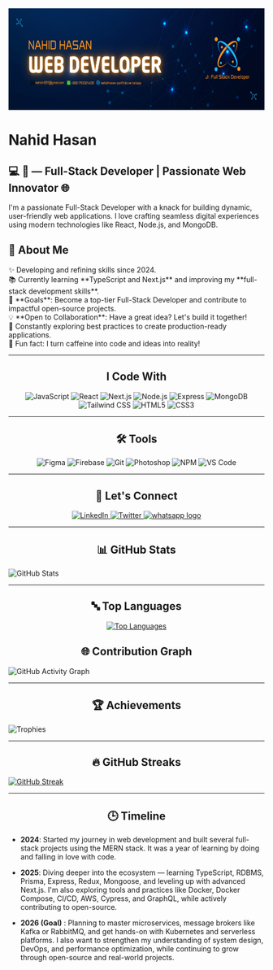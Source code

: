 <div align="center">
  <img height="200" src="https://raw.githubusercontent.com/nahidn228/nahidn228/refs/heads/main/Nahid%20Hasan%20Banner.png" />
</div>

<h1 align="left">Nahid Hasan</h1>

<h2 align="left">💻 🚀 — Full-Stack Developer | Passionate Web Innovator 🌐</h2>

<p align="left">
I'm a passionate Full-Stack Developer with a knack for building dynamic, user-friendly web applications. I love crafting seamless digital experiences using modern technologies like React, Node.js, and MongoDB.
</p>

## 🌟 **About Me**

<p align="left">  
✨ Developing and refining skills since 2024.  <br>
📚 Currently learning **TypeScript and Next.js** and improving my **full-stack development skills**.  <br>
🎯 **Goals**: Become a top-tier Full-Stack Developer and contribute to impactful open-source projects.  <br>
💡 **Open to Collaboration**: Have a great idea? Let's build it together!  <br>
📖 Constantly exploring best practices to create production-ready applications.  <br>
🎲 Fun fact: I turn caffeine into code and ideas into reality!  
</p>

---

<h2 align="center">I Code With</h2>

<div align="center">
  <img src="https://cdn.jsdelivr.net/gh/devicons/devicon/icons/javascript/javascript-original.svg" height="40" alt="JavaScript" />
  <img src="https://cdn.jsdelivr.net/gh/devicons/devicon/icons/react/react-original.svg" height="40" alt="React" />
  <img src="https://cdn.jsdelivr.net/gh/devicons/devicon/icons/nextjs/nextjs-original.svg" height="40" alt="Next.js" />
  <img src="https://cdn.jsdelivr.net/gh/devicons/devicon/icons/nodejs/nodejs-original.svg" height="40" alt="Node.js" />
  <img src="https://cdn.jsdelivr.net/gh/devicons/devicon/icons/express/express-original.svg" height="40" alt="Express" />
  <img src="https://cdn.jsdelivr.net/gh/devicons/devicon/icons/mongodb/mongodb-original.svg" height="40" alt="MongoDB" />
  <img src="https://cdn.jsdelivr.net/gh/devicons/devicon/icons/tailwindcss/tailwindcss-original-wordmark.svg" height="40" alt="Tailwind CSS" />
  <img src="https://cdn.jsdelivr.net/gh/devicons/devicon/icons/html5/html5-original.svg" height="40" alt="HTML5" />
  <img src="https://cdn.jsdelivr.net/gh/devicons/devicon/icons/css3/css3-original.svg" height="40" alt="CSS3" />
</div>

---

<h2 align="center">🛠 Tools</h2>

<div align="center">
  <img src="https://cdn.jsdelivr.net/gh/devicons/devicon/icons/figma/figma-original.svg" height="40" alt="Figma" />
  <img src="https://cdn.jsdelivr.net/gh/devicons/devicon/icons/firebase/firebase-plain.svg" height="40" alt="Firebase" />
  <img src="https://cdn.jsdelivr.net/gh/devicons/devicon/icons/git/git-original.svg" height="40" alt="Git" />
  <img src="https://cdn.jsdelivr.net/gh/devicons/devicon/icons/photoshop/photoshop-plain.svg" height="40" alt="Photoshop" />
  <img src="https://cdn.jsdelivr.net/gh/devicons/devicon/icons/npm/npm-original-wordmark.svg" height="40" alt="NPM" />
  <img src="https://cdn.jsdelivr.net/gh/devicons/devicon/icons/vscode/vscode-original.svg" height="40" alt="VS Code" />
</div>

---

<h2 align="center">🤝 Let's Connect</h2>

<div align="center">
  <a href="https://www.linkedin.com/in/nahidn228/" target="_blank">
    <img src="https://raw.githubusercontent.com/maurodesouza/profile-readme-generator/master/src/assets/icons/social/linkedin/default.svg" width="52" height="40" alt="LinkedIn" />
  </a>
  <a href="https://x.com/nahidn228" target="_blank">
    <img src="https://raw.githubusercontent.com/maurodesouza/profile-readme-generator/master/src/assets/icons/social/twitter/default.svg" width="52" height="40" alt="Twitter" />
  </a>
 <a href="https://wa.me/+8801798324439?text=Hello%20there!" target="_blank">
     <img src="https://raw.githubusercontent.com/maurodesouza/profile-readme-generator/master/src/assets/icons/social/whatsapp/default.svg" width="52" height="40" alt="whatsapp logo"  />
  </a>
  
</div>
 

  
</div>

---


<h2 align="center">📊 GitHub Stats</h2>


![GitHub Stats](https://github-readme-stats.vercel.app/api?username=nahidn228&show_icons=true&theme=radical&count_private=true)




---



<h2 align="center">🔤 Top Languages</h2>

<p align="center">
  <a href="https://github.com/nahidn228">
    <img src="https://github-readme-stats.vercel.app/api/top-langs/?username=nahidn228&layout=compact&theme=radical" alt="Top Languages" />
  </a>
</p>




<h2 align="center">🌐 Contribution Graph </h2>


![GitHub Activity Graph](https://github-readme-activity-graph.vercel.app/graph?username=nahidn228&theme=github)




---

<h2 align="center">🏆 Achievements </h2>


![Trophies](https://github-profile-trophy.vercel.app/?username=nahidn228&theme=radical)



---




<h2 align="center">🔥 GitHub Streaks </h2>


[![GitHub Streak](https://streak-stats.demolab.com?user=nahidn228)](https://git.io/streak-stats)





---

<h2 align="center">🕒 Timeline </h2>
 


- **2024**: Started my journey in web development and built several full-stack projects using the MERN stack. It was a year of learning by doing and falling in love with code.

- **2025**: Diving deeper into the ecosystem — learning TypeScript, RDBMS, Prisma, Express, Redux, Mongoose, and leveling up with advanced Next.js.
I'm also exploring tools and practices like Docker, Docker Compose, CI/CD, AWS, Cypress, and GraphQL, while actively contributing to open-source.

- **2026 (Goal)** : Planning to master microservices, message brokers like Kafka or RabbitMQ, and get hands-on with Kubernetes and serverless platforms.
I also want to strengthen my understanding of system design, DevOps, and performance optimization, while continuing to grow through open-source and real-world projects.



